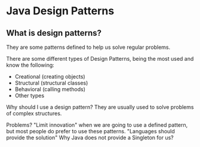 # Java Design Patterns

## What is design patterns? 

They are some patterns defined to help us solve regular problems.

There are some different types of Design Patterns, being the most used and know the following: 

* Creational (creating objects)
* Structural (structural classes)
* Behavioral (calling methods)
* Other types

Why should I use a design pattern?
They are usually used to solve problems of complex structures. 

Problems?
"Limit innovation" when we are going to use a defined pattern, but most people do prefer to use these patterns.
"Languages should provide the solution" Why Java does not provide a Singleton for us?
